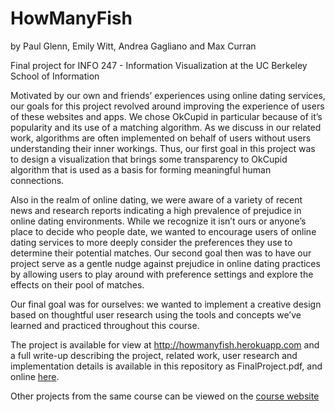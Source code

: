 # HowManyFish
by Paul Glenn, Emily Witt, Andrea Gagliano and Max Curran

Final project for INFO 247 - Information Visualization at the UC Berkeley School of Information

Motivated by our own and friends’ experiences using online dating services, our goals for this project revolved around improving the experience of users of these websites and apps. We chose OkCupid in particular because of it’s popularity and its use of a matching algorithm. As we discuss in our related work, algorithms are often implemented on behalf of users without users understanding their inner workings. Thus, our first goal in this project was to design a visualization that brings some transparency to OkCupid algorithm that is used as a basis for forming meaningful human connections.

Also in the realm of online dating, we were aware of a variety of recent news and research reports indicating a high prevalence of prejudice in online dating environments. While we recognize it isn’t ours or anyone’s place to decide who people date, we wanted to encourage users of online dating services to more deeply consider the preferences they use to determine their potential matches. Our second goal then was to have our project serve as a gentle nudge against prejudice in online dating practices by allowing users to play around with preference settings and explore the effects on their pool of matches.

Our final goal was for ourselves: we wanted to implement a creative design based on thoughtful user research using the tools and concepts we’ve learned and practiced throughout this course.

The project is available for view at http://howmanyfish.herokuapp.com and a full write-up describing the project, related work, user research and implementation details is available in this repository as FinalProject.pdf, and online [here](http://courses.ischool.berkeley.edu/i247/s16/reports/onlinedatingpublic.pdf).

Other projects from the same course can be viewed on the [course website](http://courses.ischool.berkeley.edu/i247/s16/)
